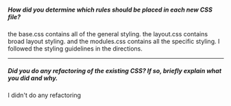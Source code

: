 ##### How did you determine which rules should be placed in each new CSS file?

the base.css contains all of the general styling. the layout.css contains broad layout styling. and the modules.css contains all the specific styling. I followed the styling guidelines in the directions.

---

##### Did you do any refactoring of the existing CSS? If so, briefly explain what you did and why.

I didn't do any refactoring
